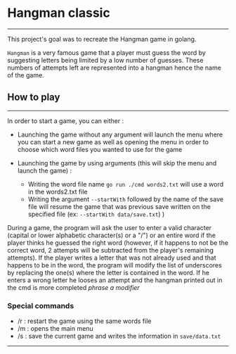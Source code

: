 <h1>Hangman classic</h1>

***

This project's goal was to recreate the Hangman game in golang.

``Hangman`` is a very famous game that a player must guess the word by suggesting letters being limited by a low number of guesses. These numbers of attempts left are represented into a hangman hence the name of the game.

<h2>How to play</h2>

***

In order to start a game, you can either :

* Launching the game without any argument will launch the menu where you can start a new game as well as opening the menu in order to choose which word files you wanted to use for the game

- Launching the game by using arguments (this will skip the menu and launch the game) : 

  - Writing the word file name ```go run ./cmd words2.txt``` will use a word in the words2.txt file
  - Writing the argument ```--startWith``` followed by the name of the save file will resume the game that was previous save written on the specified file (ex: ```--startWith data/save.txt```) )

During a game, the program will ask the user to enter a valid character (capital or lower alphabetic character(s) or a "/") or an entire word if the player thinks he guessed the right word (however, if it happens to not be the correct word, 2 attempts will be subtracted from the player's remaining attempts). If the player writes a letter that was not already used and that happens to be in the word, the program will modify the list of underscores by replacing the one(s) where the letter is contained in the word. If he enters a wrong letter he looses an attempt and the hangman printed out in the cmd is more completed *phrase a modifier* 

<h3>Special commands</h3>

* /r : restart the game using the same words file
* /m : opens the main menu
* /s : save the current game and writes the information in ```save/data.txt```

***